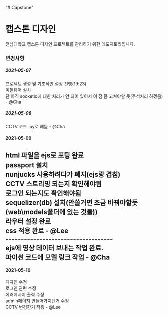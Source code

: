 "# Capstone" 

# 캡스톤 디자인
전남대학교 캡스톤 디자인 프로젝트를 관리하기 위한 레포지토리입니다.<br/>

### 변경사항
##### 2021-05-07
프로젝트 생성 및 기초적인 설정 진행(19:23) <br/>
미들웨어 설치 <br/>
단 아직 socketio에 대한 처리가 안 되어 있어서 이 점 좀 고쳐야할 듯(주석처리 하겠음) - @Cha<br/>

##### 2021-05-08
CCTV 코드 .py로 빼둠 - @Cha<br/>

#### 2021-05-09

html 파일을 ejs로 포팅 완료<br/>
passport 설치 <br/>
nunjucks 사용하려다가 폐지(ejs랑 겹침)<br/>
CCTV 스트리밍 되는지 확인해야됨<br/>
로그인 되는지도 확인해야됨<br/>
sequelizer(db) 설치(안쓸거면 조금 바꿔야할듯(web\models폴더에 있는 것들))<br/>
라우터 설정 완료<br/>
css 적용 완료 - @Lee<br/>
----------------------------------- <br/>
ejs에 영상 데이터 보내는 작업 완료. <br/>
파이썬 코드에 모델 링크 작업 - @Cha<br/>
-----------------------------------

#### 2021-05-10
디자인 수정<br/>
로그인 관련 수정</br>
에러메시지 출력 수정</br>
admin페이지 안들어가지던거 수정</br>
CCTV 변경한거 적용 - @Lee<br/>